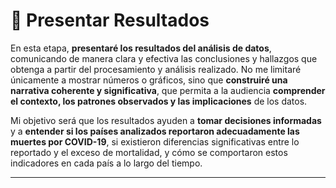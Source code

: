 # 📌 Presentar Resultados

En esta etapa, **presentaré los resultados del análisis de datos**, comunicando de manera clara y efectiva las conclusiones y hallazgos que obtenga a partir del procesamiento y análisis realizado. No me limitaré únicamente a mostrar números o gráficos, sino que **construiré una narrativa coherente y significativa**, que permita a la audiencia **comprender el contexto, los patrones observados y las implicaciones** de los datos.

Mi objetivo será que los resultados ayuden a **tomar decisiones informadas** y a **entender si los países analizados reportaron adecuadamente las muertes por COVID-19**, si existieron diferencias significativas entre lo reportado y el exceso de mortalidad, y cómo se comportaron estos indicadores en cada país a lo largo del tiempo.

***
